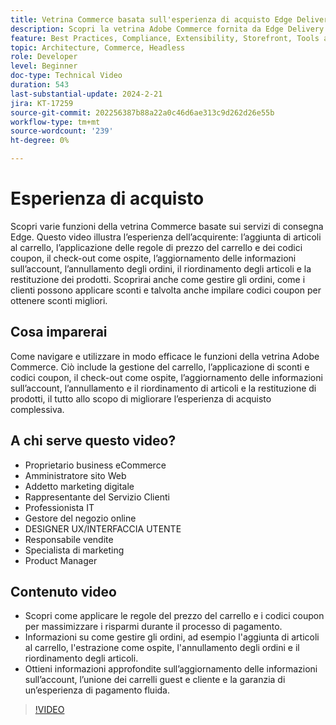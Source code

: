 ```yaml
---
title: Vetrina Commerce basata sull'esperienza di acquisto Edge Delivery Services
description: Scopri la vetrina Adobe Commerce fornita da Edge Delivery Services per scoprire cosa può aspettarsi il cliente da questa esperienza di acquisto estremamente veloce e potente.
feature: Best Practices, Compliance, Extensibility, Storefront, Tools and External Services
topic: Architecture, Commerce, Headless
role: Developer
level: Beginner
doc-type: Technical Video
duration: 543
last-substantial-update: 2024-2-21
jira: KT-17259
source-git-commit: 202256387b88a22a0c46d6ae313c9d262d26e55b
workflow-type: tm+mt
source-wordcount: '239'
ht-degree: 0%

---
```


# Esperienza di acquisto

Scopri varie funzioni della vetrina Commerce basate sui servizi di consegna Edge. Questo video illustra l’esperienza dell’acquirente: l’aggiunta di articoli al carrello, l’applicazione delle regole di prezzo del carrello e dei codici coupon, il check-out come ospite, l’aggiornamento delle informazioni sull’account, l’annullamento degli ordini, il riordinamento degli articoli e la restituzione dei prodotti. Scoprirai anche come gestire gli ordini, come i clienti possono applicare sconti e talvolta anche impilare codici coupon per ottenere sconti migliori.

## Cosa imparerai

Come navigare e utilizzare in modo efficace le funzioni della vetrina Adobe Commerce. Ciò include la gestione del carrello, l’applicazione di sconti e codici coupon, il check-out come ospite, l’aggiornamento delle informazioni sull’account, l’annullamento e il riordinamento di articoli e la restituzione di prodotti, il tutto allo scopo di migliorare l’esperienza di acquisto complessiva.

## A chi serve questo video?

* Proprietario business eCommerce
* Amministratore sito Web
* Addetto marketing digitale
* Rappresentante del Servizio Clienti
* Professionista IT
* Gestore del negozio online
* DESIGNER UX/INTERFACCIA UTENTE
* Responsabile vendite
* Specialista di marketing
* Product Manager

## Contenuto video

* Scopri come applicare le regole del prezzo del carrello e i codici coupon per massimizzare i risparmi durante il processo di pagamento.
* Informazioni su come gestire gli ordini, ad esempio l&#39;aggiunta di articoli al carrello, l&#39;estrazione come ospite, l&#39;annullamento degli ordini e il riordinamento degli articoli.
* Ottieni informazioni approfondite sull’aggiornamento delle informazioni sull’account, l’unione dei carrelli guest e cliente e la garanzia di un’esperienza di pagamento fluida.

>[!VIDEO](https://video.tv.adobe.com/v/3446770?learn=on&captions=ita)
